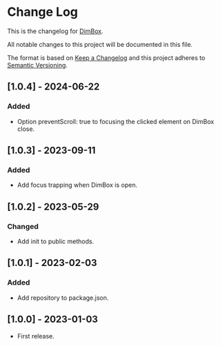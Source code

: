 # Change Log
This is the changelog for [DimBox](https://xxxxx).

All notable changes to this project will be documented in this file.

The format is based on [Keep a Changelog](http://keepachangelog.com/)
and this project adheres to [Semantic Versioning](http://semver.org/).

## [1.0.4] - 2024-06-22
### Added
- Option preventScroll: true to focusing the clicked element on DimBox close.

## [1.0.3] - 2023-09-11
### Added
- Add focus trapping when DimBox is open.

## [1.0.2] - 2023-05-29
### Changed
- Add init to public methods.

## [1.0.1] - 2023-02-03
### Added
- Add repository to package.json.

## [1.0.0] - 2023-01-03
- First release.
